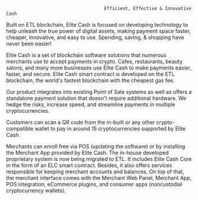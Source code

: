                                          Efficient, Effective & Innovative Cash

Built on ETL blockchain, Elite Cash is focused on developing technology to help unleash the true power of digital assets, making payment space faster, cheaper, innovative, and easy to use. Spending, saving, & shopping have never been easier!

Elite Cash is a set of blockchain software solutions that numerous merchants use to accept payments in crypto. Cafes, restaurants, beauty salons, and many more businesses use Elite Cash to make payments easier, faster, and secure. Elite Cash smart contract is developed on the ETL blockchain, the world's fastest blockchain with the cheapest gas fee.

Our product integrates into existing Point of Sale systems as well as offers a standalone payment solution that doesn't require additional hardware. We hedge the risks, increase speed, and streamline payments in multiple cryptocurrencies.

Customers can scan a QR code from the in-built or any other crypto-compatible wallet to pay in around 15 cryptocurrencies supported by Elite Cash.

Merchants can enroll free via POS (updating the software) or by installing the Merchant App provided by Elite Cash. The in-house developed proprietary system is now being migrated to ETL. It includes Elite Cash Core in the form of an ELC smart contract. Besides, it also offers services responsible for keeping merchant accounts and balances. On top of that, the merchant interface comes with the Merchant Web Panel, Merchant App, POS integration, eCommerce plugins, and consumer apps (noncustodial cryptocurrency wallets).
